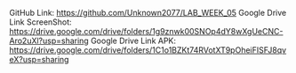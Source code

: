 GitHub Link:
https://github.com/Unknown2077/LAB_WEEK_05
Google Drive Link ScreenShot:
https://drive.google.com/drive/folders/1g9znwk00SNOp4dY8wXgUeCNC-Aro2uXl?usp=sharing
Google Drive Link APK:
https://drive.google.com/drive/folders/1C1o1BZKt74RVotXT9pOheiFISFJ8qveX?usp=sharing
